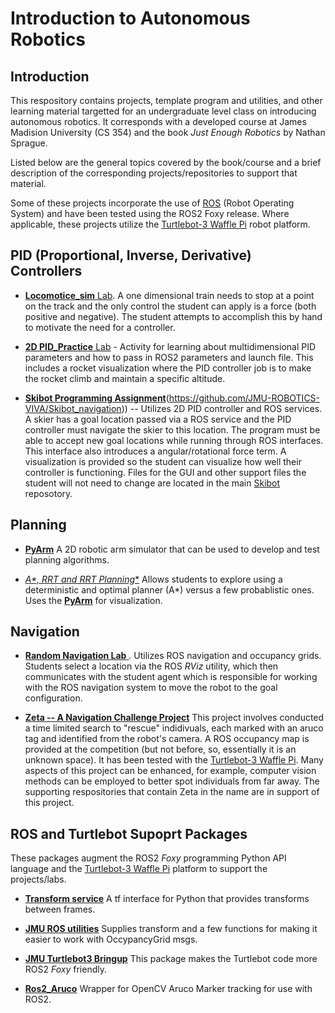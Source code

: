 # Introduction to Autonomous Robotics

## Introduction
This respository contains projects, template program and utilities, and other learning material
targetted for an undergraduate level
class on introducing autonomous robotics.  It corresponds with a developed course
at James Madision University (CS 354) and the book *Just Enough Robotics* by Nathan Sprague.

Listed below are the general topics covered by the book/course and a brief description 
of the corresponding projects/repositories to support that material.  

Some of these projects incorporate the use of [ROS](ros.org) (Robot Operating System) and have
been tested using the ROS2 Foxy release.  Where applicable, these projects utilize the
[Turtlebot-3 Waffle Pi](https://www.robotis.us/turtlebot-3/) robot platform.

## PID (Proportional, Inverse, Derivative) Controllers

* [**Locomotice_sim** Lab](https://github.com/JMU-ROBOTICS-VIVA/locomotive_sim). A one
dimensional train needs to stop at a point on the track and the only control 
the student can apply is a force (both positive and negative).  The student
attempts to accomplish this by hand to motivate the need for a controller.

* [**2D PID_Practice** Lab](https://github.com/JMU-ROBOTICS-VIVA/rocketbot) - Activity for learning about multidimensional PID parameters and how to pass in ROS2 
parameters and launch file.  This includes a rocket visualization where the PID controller 
job is to make the rocket climb and maintain a specific altitude.

* [**Skibot Programming Assignment**](https://github.com/JMU-ROBOTICS-VIVA/Skibot_navigation)(https://github.com/JMU-ROBOTICS-VIVA/Skibot_navigation))  -- Utilizes 2D PID controller and ROS services. 
A skier has a goal location passed via a ROS service and the PID controller must navigate the
skier to this location.  The program must be able to accept new goal locations while running through
ROS interfaces.  This interface also introduces a angular/rotational force term.
A visualization is provided so the student can visualize how well their
controller is functioning. Files for the GUI and other support files the student will not need
to change are located in the main [Skibot](https://github.com/JMU-ROBOTICS-VIVA/skibot) reposotory.

## Planning

* [**PyArm**](https://github.com/JMU-ROBOTICS-VIVA/py_arm) A 2D robotic arm simulator that
can be used to develop and test planning algorithms.

* [**A\*, RRT and RRT* Planning**](https://github.com/JMU-ROBOTICS-VIVA/rrt_rrtstar) Allows
students to explore using a deterministic and optimal planner (A*) versus a few probablistic
ones.  Uses the [**PyArm**](https://github.com/JMU-ROBOTICS-VIVA/py_arm) for visualization.

## Navigation

* [**Random Navigation Lab** ](https://github.com/JMU-ROBOTICS-VIVA/random_nav).  Utilizes ROS
navigation and occupancy grids.  Students select a location via the ROS *RViz* utility,
which then communicates with the student agent which is responsible for working
with the ROS navigation system to move the robot to the goal configuration.

* [**Zeta -- A Navigation Challenge Project**](https://github.com/JMU-ROBOTICS-VIVA/zeta_all)
This project involves conducted a time limited search to "rescue" indidivuals, each marked
with an aruco tag and identified from the robot's camera.  A ROS occupancy map is provided
at the competition (but not before, so, essentially it is an unknown space).  It has
been tested with the [Turtlebot-3 Waffle Pi](https://www.robotis.us/turtlebot-3/).
Many aspects of this project can be enhanced, for example, computer vision methods can
be employed to better spot individuals from far away.  The supporting respositories 
that contain Zeta in the name are in support of this project.

## ROS and Turtlebot Supoprt Packages

These packages augment the ROS2 *Foxy* programming Python API language and
the [Turtlebot-3 Waffle Pi](https://www.robotis.us/turtlebot-3/) platform to support
the projects/labs.

* [**Transform service**](https://github.com/JMU-ROBOTICS-VIVA/transform_service) 
A tf interface for Python that provides transforms between frames.

* [**JMU ROS utilities**](https://github.com/JMU-ROBOTICS-VIVA/jmu_ros2_util) Supplies
transform and a few functions for making it easier to work with OccypancyGrid msgs.

* [**JMU Turtlebot3 Bringup**](https://github.com/JMU-ROBOTICS-VIVA/jmu_turtlebot3_bringup) 
This package makes the Turtlebot code more ROS2 *Foxy* friendly.

* [**Ros2_Aruco**](https://github.com/JMU-ROBOTICS-VIVA/ros2_aruco) Wrapper
for OpenCV Aruco Marker tracking for use with ROS2.
